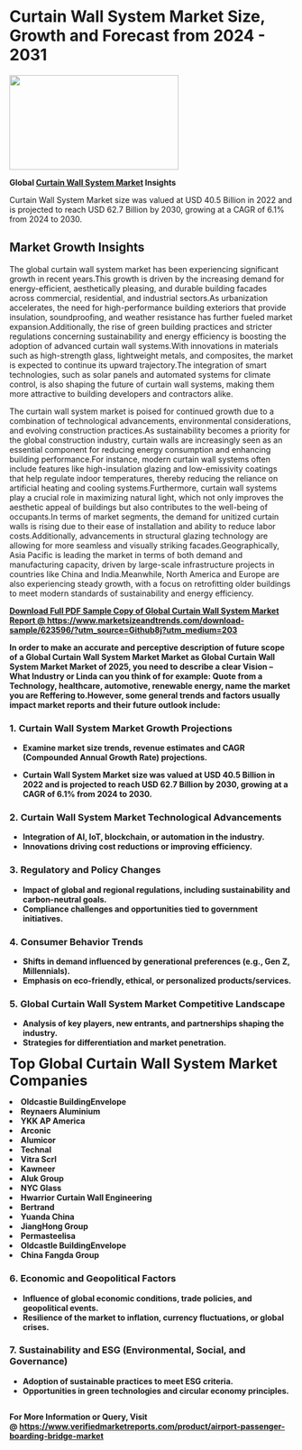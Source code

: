 <H1>Curtain Wall System Market Size, Growth and Forecast from 2024 - 2031</H1><img class="aligncenter size-medium wp-image-584254" src="https://thirdeyenews.in/wp-content/uploads/2024/09/Global-Market-Research-300x168.jpeg" alt="" width="300" height="168" /><p><strong>Global&nbsp;<a href="https://www.marketsizeandtrends.com/download-sample/623596/?utm_source=Github8j?utm_medium=203">Curtain Wall System Market</a> Insights</strong></p><p>Curtain Wall System Market size was valued at USD 40.5 Billion in 2022 and is projected to reach USD 62.7 Billion by 2030, growing at a CAGR of 6.1% from 2024 to 2030.</p><p><h2>Market Growth Insights</h2> <p>The global curtain wall system market has been experiencing significant growth in recent years.This growth is driven by the increasing demand for energy-efficient, aesthetically pleasing, and durable building facades across commercial, residential, and industrial sectors.As urbanization accelerates, the need for high-performance building exteriors that provide insulation, soundproofing, and weather resistance has further fueled market expansion.Additionally, the rise of green building practices and stricter regulations concerning sustainability and energy efficiency is boosting the adoption of advanced curtain wall systems.With innovations in materials such as high-strength glass, lightweight metals, and composites, the market is expected to continue its upward trajectory.The integration of smart technologies, such as solar panels and automated systems for climate control, is also shaping the future of curtain wall systems, making them more attractive to building developers and contractors alike.</p> <p><strong><a href="#"></a></strong></p> <p>The curtain wall system market is poised for continued growth due to a combination of technological advancements, environmental considerations, and evolving construction practices.As sustainability becomes a priority for the global construction industry, curtain walls are increasingly seen as an essential component for reducing energy consumption and enhancing building performance.For instance, modern curtain wall systems often include features like high-insulation glazing and low-emissivity coatings that help regulate indoor temperatures, thereby reducing the reliance on artificial heating and cooling systems.Furthermore, curtain wall systems play a crucial role in maximizing natural light, which not only improves the aesthetic appeal of buildings but also contributes to the well-being of occupants.In terms of market segments, the demand for unitized curtain walls is rising due to their ease of installation and ability to reduce labor costs.Additionally, advancements in structural glazing technology are allowing for more seamless and visually striking facades.Geographically, Asia Pacific is leading the market in terms of both demand and manufacturing capacity, driven by large-scale infrastructure projects in countries like China and India.Meanwhile, North America and Europe are also experiencing steady growth, with a focus on retrofitting older buildings to meet modern standards of sustainability and energy efficiency.</p> <p><strong><a href="#"></p><p><span class=""><strong>Download Full PDF Sample Copy of Global Curtain Wall System Market Report</strong> @ <a href="https://www.marketsizeandtrends.com/download-sample/623596/?utm_source=Github8j?utm_medium=203" target="_blank">https://www.marketsizeandtrends.com/download-sample/623596/?utm_source=Github8j?utm_medium=203</a></span></p><p>In order to make an accurate and perceptive description of future scope of a Global&nbsp;Curtain Wall System Market Market as Global&nbsp;Curtain Wall System Market Market of 2025, you need to describe a clear Vision &ndash; What Industry or Linda can you think of for example: Quote from a Technology, healthcare, automotive, renewable energy, name the market you are Reffering to.However, some general trends and factors usually impact market reports and their future outlook include:</p><h3>1.&nbsp;<strong>Curtain Wall System Market Growth Projections</strong></h3><ul><li>Examine market size trends, revenue estimates and CAGR (Compounded Annual Growth Rate) projections.</li><li><p>Curtain Wall System Market size was valued at USD 40.5 Billion in 2022 and is projected to reach USD 62.7 Billion by 2030, growing at a CAGR of 6.1% from 2024 to 2030.</p></li></ul><h3>2.&nbsp;<strong>Curtain Wall System Market Technological Advancements</strong></h3><ul><li>Integration of AI, IoT, blockchain, or automation in the industry.</li><li>Innovations driving cost reductions or improving efficiency.</li></ul><h3>3.&nbsp;<strong>Regulatory and Policy Changes</strong></h3><ul><li>Impact of global and regional regulations, including sustainability and carbon-neutral goals.</li><li>Compliance challenges and opportunities tied to government initiatives.</li></ul><h3>4.&nbsp;<strong>Consumer Behavior Trends</strong></h3><ul><li>Shifts in demand influenced by generational preferences (e.g., Gen Z, Millennials).</li><li>Emphasis on eco-friendly, ethical, or personalized products/services.</li></ul><h3>5.&nbsp;<strong>Global Curtain Wall System Market Competitive Landscape</strong></h3><ul><li>Analysis of key players, new entrants, and partnerships shaping the industry.</li><li>Strategies for differentiation and market penetration.</li></ul><p data-pm-slice="1 1 []"><span style="color: inherit; font-family: inherit; font-size: 25px;">Top Global Curtain Wall System Market Companies</span></p><div class="" data-test-id=""><p><li>Oldcastie BuildingEnvelope</li><li> Reynaers Aluminium</li><li> YKK AP America</li><li> Arconic</li><li> Alumicor</li><li> Technal</li><li> Vitra Scrl</li><li> Kawneer</li><li> Aluk Group</li><li> NYC Glass</li><li> Hwarrior Curtain Wall Engineering</li><li> Bertrand</li><li> Yuanda China</li><li> JiangHong Group</li><li> Permasteelisa</li><li> Oldcastle BuildingEnvelope</li><li> China Fangda Group</li></p></div><h3>6.&nbsp;<strong>Economic and Geopolitical Factors</strong></h3><ul><li>Influence of global economic conditions, trade policies, and geopolitical events.</li><li>Resilience of the market to inflation, currency fluctuations, or global crises.</li></ul><h3>7.&nbsp;<strong>Sustainability and ESG (Environmental, Social, and Governance)</strong></h3><ul><li>Adoption of sustainable practices to meet ESG criteria.</li><li>Opportunities in green technologies and circular economy principles.</li></ul><h2><strong style="font-size: 14px;">For More Information or Query, Visit @&nbsp;</strong><a style="background-color: #ffffff; font-size: 14px;" href="https://www.marketsizeandtrends.com/report/curtain-wall-system-market/" target="_blank">https://www.verifiedmarketreports.com/product/airport-passenger-boarding-bridge-market</a></h2>